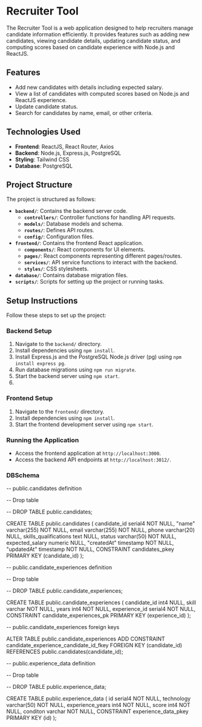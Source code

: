 # Recruiter Tool

The Recruiter Tool is a web application designed to help recruiters manage candidate information efficiently. It provides features such as adding new candidates, viewing candidate details, updating candidate status, and computing scores based on candidate experience with Node.js and ReactJS.

## Features

- Add new candidates with details including expected salary.
- View a list of candidates with computed scores based on Node.js and ReactJS experience.
- Update candidate status.
- Search for candidates by name, email, or other criteria.

## Technologies Used

- **Frontend**: ReactJS, React Router, Axios
- **Backend**: Node.js, Express.js, PostgreSQL
- **Styling**: Tailwind CSS
- **Database**: PostgreSQL

## Project Structure

The project is structured as follows:

- **`backend/`**: Contains the backend server code.
  - **`controllers/`**: Controller functions for handling API requests.
  - **`models/`**: Database models and schema.
  - **`routes/`**: Defines API routes.
  - **`config/`**: Configuration files.
- **`frontend/`**: Contains the frontend React application.
  - **`components/`**: React components for UI elements.
  - **`pages/`**: React components representing different pages/routes.
  - **`services/`**: API service functions to interact with the backend.
  - **`styles/`**: CSS stylesheets.
- **`database/`**: Contains database migration files.
- **`scripts/`**: Scripts for setting up the project or running tasks.

## Setup Instructions

Follow these steps to set up the project:

### Backend Setup

1. Navigate to the `backend/` directory.
2. Install dependencies using `npm install`.
2. Install Express.js and the PostgreSQL Node.js driver (pg) using `npm install express pg`.
4. Run database migrations using `npm run migrate`.
5. Start the backend server using `npm start`.
6. 

### Frontend Setup

1. Navigate to the `frontend/` directory.
2. Install dependencies using `npm install`.
4. Start the frontend development server using `npm start`.

### Running the Application

- Access the frontend application at `http://localhost:3000`.
- Access the backend API endpoints at `http://localhost:3012/`.


### DBSchema
-- public.candidates definition

-- Drop table

-- DROP TABLE public.candidates;

CREATE TABLE public.candidates (
	candidate_id serial4 NOT NULL,
	"name" varchar(255) NOT NULL,
	email varchar(255) NOT NULL,
	phone varchar(20) NULL,
	skills_qualifications text NULL,
	status varchar(50) NOT NULL,
	expected_salary numeric NULL,
	"createdAt" timestamp NOT NULL,
	"updatedAt" timestamp NOT NULL,
	CONSTRAINT candidates_pkey PRIMARY KEY (candidate_id)
);

-- public.candidate_experiences definition

-- Drop table

-- DROP TABLE public.candidate_experiences;

CREATE TABLE public.candidate_experiences (
	candidate_id int4 NULL,
	skill varchar NOT NULL,
	years int4 NOT NULL,
	experience_id serial4 NOT NULL,
	CONSTRAINT candidate_experiences_pk PRIMARY KEY (experience_id)
);


-- public.candidate_experiences foreign keys

ALTER TABLE public.candidate_experiences ADD CONSTRAINT candidate_experience_candidate_id_fkey FOREIGN KEY (candidate_id) REFERENCES public.candidates(candidate_id);


-- public.experience_data definition

-- Drop table

-- DROP TABLE public.experience_data;

CREATE TABLE public.experience_data (
	id serial4 NOT NULL,
	technology varchar(50) NOT NULL,
	experience_years int4 NOT NULL,
	score int4 NOT NULL,
	conditon varchar NOT NULL,
	CONSTRAINT experience_data_pkey PRIMARY KEY (id)
);



